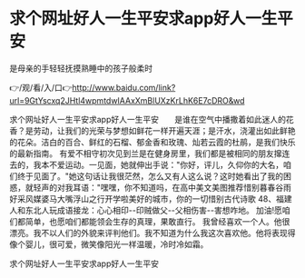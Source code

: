 # 求个网址好人一生平安求app好人一生平安
是母亲的手轻轻抚摸熟睡中的孩子般柔时

👉/观/看/入/口👉http://www.baidu.com/link?url=9GtYscxq2JHtl4wpmtdwIAAxXmBlUXzKrLhK6E7cDRO&wd

求个网址好人一生平安求app好人一生平安　　是谁在空气中播撒着如此迷人的花香？是劳动，让我们的光荣与梦想如鲜花一样开遍天涯；是汗水，浇灌出如此鲜艳的花朵。洁白的百合、鲜红的石榴、郁金香和玫瑰、灿若云霞的杜鹃，是我们快乐的最新指南。
有爱不相守初次见到兰是在健身房里，我们都是被相同的朋友撺连去的，我本不爱运动。一见面，她就伸出手说："你好，评儿，久仰你的大名，咱们终于见面了。"她这句话让我很茫然，怎么又有人这么说？这时她看出了我的困惑，就轻声的对我耳语："嘿嘿，你不知道吗，在高中美文美图推荐惜别暮春谷雨好采风媒婆马大嘴浮山之行开学啦美好的城市，你的一切惜别古代诗歌
	48、福建人和东北人玩成语接龙：心心相印--印贼做父--父相伤害--害想咋地。
加油!愿咱们都简单，也愿咱们都能领会生存的真理，果敢直行。
我曾经喜欢一个人。他很漂亮。我不以人们的外貌来评判他们。我不知道为什么我这次喜欢他。他将表现得像个婴儿，很可爱，微笑像阳光一样温暖，冷时冷如霜。

求个网址好人一生平安求app好人一生平安
